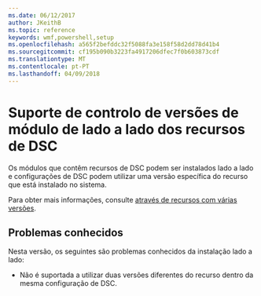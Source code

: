 ```yaml
---
ms.date: 06/12/2017
author: JKeithB
ms.topic: reference
keywords: wmf,powershell,setup
ms.openlocfilehash: a565f2befddc32f5088fa3e158f58d2dd78d41b4
ms.sourcegitcommit: cf195b090b3223fa4917206dfec7f0b603873cdf
ms.translationtype: MT
ms.contentlocale: pt-PT
ms.lasthandoff: 04/09/2018
---
```

# <a name="side-by-side-module-versioning-support-for-dsc-resources"></a>Suporte de controlo de versões de módulo de lado a lado dos recursos de DSC

Os módulos que contêm recursos de DSC podem ser instalados lado a lado e configurações de DSC podem utilizar uma versão específica do recurso que está instalado no sistema.

Para obter mais informações, consulte [através de recursos com várias versões](https://msdn.microsoft.com/powershell/dsc/sxsresource).

## <a name="known-issues"></a>Problemas conhecidos

Nesta versão, os seguintes são problemas conhecidos da instalação lado a lado:

-   Não é suportada a utilizar duas versões diferentes do recurso dentro da mesma configuração de DSC.